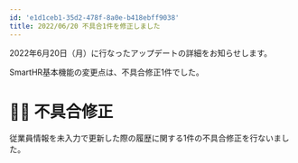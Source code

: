 ```yaml
---
id: 'e1d1ceb1-35d2-478f-8a0e-b418ebff9038'
title: 2022/06/20 不具合1件を修正しました
---
```

2022年6月20日（月）に行なったアップデートの詳細をお知らせします。

SmartHR基本機能の変更点は、不具合修正1件でした。

# 👨‍⚕️ 不具合修正

従業員情報を未入力で更新した際の履歴に関する1件の不具合修正を行ないました。
